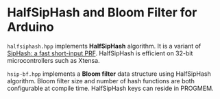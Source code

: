 # HalfSipHash and Bloom Filter for Arduino

`halfsiphash.hpp` implements **HalfSipHash** algorithm.
It is a variant of [SipHash: a fast short-input PRF](https://131002.net/siphash/).
HalfSipHash is efficient on 32-bit microcontrollers such as Xtensa.

`hsip-bf.hpp` implements a **Bloom filter** data structure using HalfSipHash algorithm.
Bloom filter size and number of hash functions are both configurable at compile time.
HalfSipHash keys can reside in PROGMEM.
